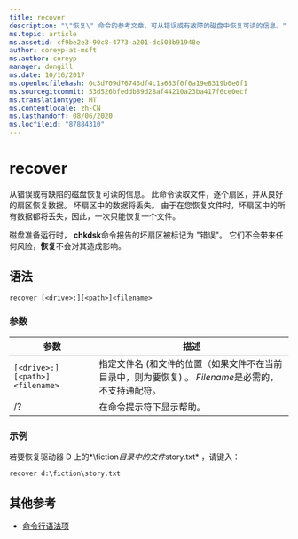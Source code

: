 ```yaml
---
title: recover
description: "\"恢复\" 命令的参考文章，可从错误或有故障的磁盘中恢复可读的信息。"
ms.topic: article
ms.assetid: cf9be2e3-90c8-4773-a201-dc503b91948e
author: coreyp-at-msft
ms.author: coreyp
manager: dongill
ms.date: 10/16/2017
ms.openlocfilehash: 0c3d709d76743df4c1a653f0f0a19e8319b0e0f1
ms.sourcegitcommit: 53d526bfeddb89d28af44210a23ba417f6ce0ecf
ms.translationtype: MT
ms.contentlocale: zh-CN
ms.lasthandoff: 08/06/2020
ms.locfileid: "87884310"
---
```

# <a name="recover"></a>recover

从错误或有缺陷的磁盘恢复可读的信息。 此命令读取文件，逐个扇区，并从良好的扇区恢复数据。 坏扇区中的数据将丢失。 由于在您恢复文件时，坏扇区中的所有数据都将丢失，因此，一次只能恢复一个文件。

磁盘准备运行时， **chkdsk**命令报告的坏扇区被标记为 "错误"。 它们不会带来任何风险，**恢复**不会对其造成影响。

## <a name="syntax"></a>语法

```
recover [<drive>:][<path>]<filename>
```

### <a name="parameters"></a>参数

| 参数 | 描述 |
|--|--|
| `[<drive>:][<path>]<filename>` | 指定文件名 (和文件的位置（如果文件不在当前目录中，则为要恢复) 。 *Filename*是必需的，不支持通配符。 |
| /? | 在命令提示符下显示帮助。 |

### <a name="examples"></a>示例

若要恢复驱动器 D 上的*\fiction*目录中的文件*story.txt* ，请键入：

```
recover d:\fiction\story.txt
```

## <a name="additional-references"></a>其他参考

- [命令行语法项](command-line-syntax-key.md)
